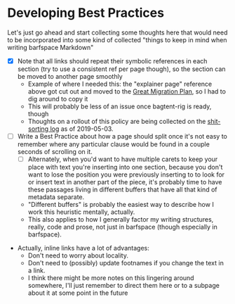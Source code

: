 # Developing Best Practices

Let's just go ahead and start collecting some thoughts here that would need to be incorporated into some kind of collected "things to keep in mind when writing barfspace Markdown"

- [x] Note that all links should repeat their symbolic references in each section (try to use a consistent ref per page though), so the section can be moved to another page smoothly
  - Example of where I needed this: the "explainer page" reference above got cut out and moved to the [Great Migration Plan][], so I had to dig around to copy it
  - This will probably be less of an issue once bagtent-rig is ready, though
  - Thoughts on a rollout of this policy are being collected on the [shit-sorting log][shitsort] as of 2019-05-03.
- [ ] Write a Best Practice about how a page should split once it's not easy to remember where any particular clause would be found in a couple seconds of scrolling on it.
  - [ ] Alternately, when you'd want to have multiple carets to keep your place with text you're inserting into one section, because you don't want to lose the position you were previously inserting to to look for or insert text in another part of the piece, it's probably time to have these passages living in different buffers that have all that kind of metadata separate.
  - "Different buffers" is probably the easiest way to describe how I work this heuristic mentally, actually.
  - This also applies to how I generally factor my writing structures, really, code and prose, not just in barfspace (though especially in barfspace).
- Actually, inline links have a lot of advantages:
  - Don't need to worry about locality.
  - Don't need to (possibly) update footnames if you change the text in a link.
  - I think there might be more notes on this lingering around somewhere, I'll just remember to direct them here or to a subpage about it at some point in the future

[explainer page]: f5d72b81-ccb9-45d0-8029-be70895f65ca.md
[Great Migration Plan]: f3f3d6ba-6342-415a-9f3b-ab4f1d75a692.md
[shitsort]: 1da0f61f-c2bb-4b9d-99da-e3f07e18556a.md
